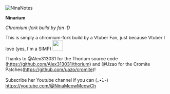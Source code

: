 ![NinaNotes](https://i.imgur.com/prI5vhc.png)


**Ninarium**

*Chromium-fork build by fan :D*

This is simply a chromium-fork build by a Vtuber Fan, just because Vtuber I love (yes, I'm a SIMP) <img src=https://i.imgur.com/0npjsgp.png height="32" width="32">

Thanks to @Alex313031 for the Thorium source code (https://github.com/Alex313031/thorium) and @Uzao for the Cromite Patches(https://github.com/uazo/cromite)!


Subscribe her Youtube channel if you can  (⁠｡⁠•̀⁠ᴗ⁠-⁠)
https://youtube.com/@NinaMeowMeowCh
